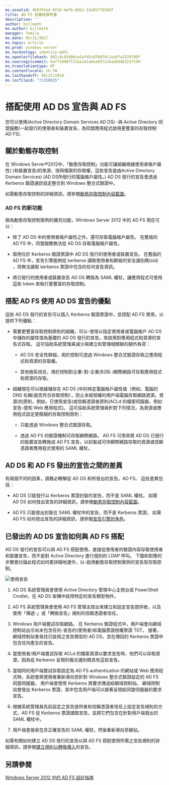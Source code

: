 ```yaml
---
ms.assetid: 460792e4-9f1d-4e7b-b6b2-53e057f839df
title: AD FS 部署拓撲考量
description: ''
author: billmath
ms.author: billmath
manager: femila
ms.date: 05/31/2017
ms.topic: article
ms.prod: windows-server
ms.technology: identity-adfs
ms.openlocfilehash: 881cdc02d06ce5afd3c0706f9c1ea5fa2576799f
ms.sourcegitcommit: 6aff3d88ff22ea141a6ea6572a5ad8dd6321f199
ms.translationtype: MT
ms.contentlocale: zh-TW
ms.lasthandoff: 09/27/2019
ms.locfileid: "71358925"
---
```

# <a name="using-ad-ds-claims-with-ad-fs"></a>搭配使用 AD DS 宣告與 AD FS
  
  
您可以使用\(Active Directory Domain Services AD DS\) \-與 Active Directory 同盟服務\(一起發行的使用者和裝置宣告，為同盟應用程式啟用更豐富的存取控制 AD FS\).  
  
## <a name="about-dynamic-access-control"></a>關於動態存取控制  
在 Windows Server®2012中，「動態存取控制」功能可讓組織根據使用者帳戶屬性\( \)和裝置宣告\(的來源，授與檔案的存取權，這些宣告是由Active Directory Domain Services\) \(AD DS所發行的電腦帳戶屬性。\) AD DS 發行的宣告會透過 Kerberos 驗證通訊協定整合到 Windows 整合式驗證中。  
  
如需動態存取控制的詳細資訊，請參閱[動態存取控制內容藍圖](../../solution-guides/Dynamic-Access-Control--Scenario-Overview.md#BKMK_APP)。  
  
### <a name="whats-new-in-ad-fs"></a>AD FS 的新功能  
做為動態存取控制案例的擴充功能，Windows Server 2012 中的 AD FS 現在可以：  
  
-   除了 AD DS 中的使用者帳戶屬性之外，還可存取電腦帳戶屬性。 在舊版的 AD FS 中，同盟服務無法從 AD DS 存取電腦帳戶屬性。  
  
-   取用位於 Kerberos 驗證票證中 AD DS 發行的使用者或裝置宣告。 在舊版的 AD FS 中，宣告引擎能夠從 kerberos 讀取使用者和群組的安全識別碼\(sid\) ，但無法讀取 kerberos 票證中包含的任何宣告資訊。  
  
-   將已發行的使用者或裝置宣告 AD DS 轉換為 SAML 權杖，讓應用程式可使用這些 token 來執行更豐富的存取控制。  
  
## <a name="benefits-of-using-ad-ds-claims-with-ad-fs"></a>搭配 AD FS 使用 AD DS 宣告的優點  
這些 AD DS 發行的宣告可以插入 Kerberos 驗證票證中，並搭配 AD FS 使用，以提供下列優點：  
  
-   需要更豐富存取控制原則的組織，可以\-使用以指定使用者或電腦帳戶 AD DS 中儲存的屬性值為基礎的 AD DS 發行的宣告，來啟用對應用程式和資源的宣告式存取。 這可協助系統管理員減少與建立和管理相關聯的額外負荷：  
  
    -   AD DS 安全性群組，用於控制可透過 Windows 整合式驗證存取之應用程式和資源的存取權。  
  
    -   其他樹系信任，用於控制對企業\-對\-企業\(B2B\) \/網際網路可存取應用程式和資源的存取。  
  
-   組織現在可以根據儲存在 AD DS \(中的特定電腦帳戶屬性值（例如，電腦的 DNS 名稱\)是否符合存取控制），防止未經授權的用戶端電腦存取網路資源。資源\(的原則，例如，已使用宣告\)或信賴憑證者原則\(ACLd 的檔案伺服器，例如宣告\-感知 Web 應用程式\)。 這可協助系統管理員針對下列情況，為資源或應用程式設定更精細的存取控制原則：  
  
    -   只能透過 Windows 整合式驗證存取。  
  
    -   透過 AD FS 的驗證機制可存取網際網路。 AD FS 可用來將 AD DS 已發行的裝置宣告轉換成 AD FS 宣告，以封裝成可供網際網路存取的資源或信賴憑證者應用程式使用的 SAML 權杖。  
  
## <a name="differences-between-ad-ds-and-ad-fs-issued-claims"></a>AD DS 和 AD FS 發出的宣告之間的差異  
有兩個不同的因素，請務必瞭解從 AD DS 和所發出的宣告。AD FS。 這些差異包括：  
  
-   AD DS 只能發行以 Kerberos 票證封裝的宣告，而不是 SAML 權杖。 如需 AD DS 如何發出宣告的詳細資訊，請參閱[動態存取控制內容藍圖](../../solution-guides/Dynamic-Access-Control--Scenario-Overview.md#BKMK_APP)。  
  
-   AD FS 只能發出封裝在 SAML 權杖中的宣告，而不是 Kerberos 票證。 如需 AD FS 如何發出宣告的詳細資訊，請參閱[宣告引擎的角色](../../ad-fs/technical-reference/The-Role-of-the-Claims-Engine.md)。  
  
## <a name="how-ad-ds-issued-claims-work-with-ad-fs"></a>已發出的 AD DS 宣告如何與 AD FS 搭配  
AD DS 發行的宣告可以與 AD FS 搭配使用，直接從使用者的驗證內容存取使用者和裝置宣告，而不是對 Active Directory 進行個別的 LDAP 呼叫。 下圖和對應的步驟會討論此程式如何更詳細地運作，以\-啟用動態存取控制案例的宣告型存取控制。  
  
![使用宣告](media/UsingADDSClaimswithADFS.gif)  
  
1.  AD DS 系統管理員會使用 Active Directory 管理中心主控台或 PowerShell Cmdlet，在 AD DS 架構中啟用特定的宣告類型物件。  
  
2.  AD FS 系統管理員會使用 AD FS 管理主控台來建立和設定宣告提供者，以及使用「傳遞\-」或「轉換宣告」規則的信賴憑證者信任。  
  
3.  Windows 用戶端嘗試存取網路。 在 Kerberos 驗證程式中，用戶端會向網域控制站出示尚未包含任何\-宣告的\(使用者\)和電腦票證授權票證 TGT。 接著，網域控制站會尋找已啟用之宣告類型的 AD DS，並在傳回的 Kerberos 票證中包含任何產生的宣告。  
  
4.  當使用者\/用戶端嘗試存取 ACLd 的檔案資源以要求宣告時，他們可以存取資源，因為從 Kerberos 呈現的複合識別碼具有這些宣告。  
  
5.  當相同的用戶端嘗試存取設定為 AD FS authentication 的網站或 Web 應用程式時，系統會將使用者重新導向至針對 Windows 整合式驗證設定的 AD FS 同盟伺服器。 用戶端會使用 Kerberos 將要求傳送給網域控制站。 網域控制站會發出 Kerberos 票證，其中包含用戶端可以接著呈現給同盟伺服器的要求宣告。  
  
6.  根據系統管理員先前設定之宣告提供者和信賴憑證者信任上設定宣告規則的方式，AD FS 從 Kerberos 票證讀取宣告，並將它們包含在針對用戶端發出的 SAML 權杖中。  
  
7.  用戶端會接收包含正確宣告的 SAML 權杖，然後重新導向至網站。  
  
如需有關如何建立 AD DS 發行的宣告以與 AD FS 搭配使用所需之宣告規則的詳細資訊，請參閱[建立規則以轉換傳入](../../ad-fs/operations/Create-a-Rule-to-Transform-an-Incoming-Claim.md)的宣告。  
  
## <a name="see-also"></a>另請參閱
[Windows Server 2012 中的 AD FS 設計指南](AD-FS-Design-Guide-in-Windows-Server-2012.md)
